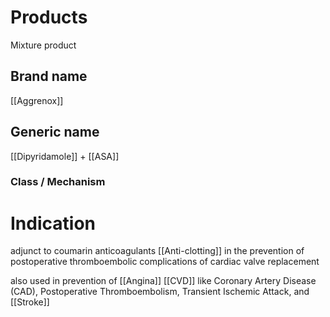 # Products
Mixture product

## Brand name
[[Aggrenox]]

## Generic name
[[Dipyridamole]] + [[ASA]]

### Class / Mechanism



# Indication
adjunct to coumarin anticoagulants [[Anti-clotting]] in the prevention of postoperative thromboembolic complications of cardiac valve replacement 

also used in prevention of [[Angina]]
[[CVD]] like Coronary Artery Disease (CAD), Postoperative Thromboembolism, Transient Ischemic Attack, and [[Stroke]]